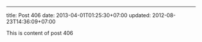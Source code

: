 ---
title: Post 406
date: 2013-04-01T01:25:30+07:00
updated: 2012-08-23T14:36:09+07:00

This is content of post 406